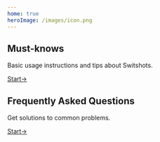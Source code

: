 ```yaml
---
home: true
heroImage: /images/icon.png
---
```


## Must-knows
Basic usage instructions and tips about Switshots.

[Start→](/basic/transfer.md)

## Frequently Asked Questions
Get solutions to common problems.

[Start→](/basic/transfer.md)